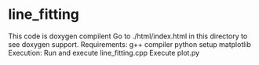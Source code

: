 # line_fitting
This code is doxygen compilent
Go to ./html/index.html in this directory to see doxygen support.
Requirements:
  g++ compiler
  python setup
  matplotlib 
Execution:
  Run and execute line_fitting.cpp
  Execute plot.py
